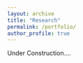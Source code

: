 ```yaml
---
layout: archive
title: "Research"
permalink: /portfolio/
author_profile: true
---
```



Under Construction....

